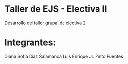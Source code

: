 # Taller de EJS - Electiva II

Desarrollo del taller grupal de electiva 2

# Integrantes:
Diana Sofia Díaz Salamanca
Luis Enrique Jr. Pinto Fuentes
